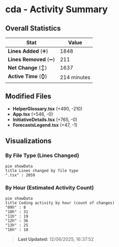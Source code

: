 # cda - Activity Summary 

## Overall Statistics

| Stat                   | Value                                                             |
| ---------------------- | ----------------------------------------------------------------- |
| **Lines Added** (➕)   | 1848                                          |
| **Lines Removed** (➖) | 211                                        |
| **Net Change** (↕)    | 1637                |
| **Active Time** (⌚)   | 214 minutes |


## Modified Files
- **HelperGlossary.tsx** (+490, -210)
- **App.tsx** (+546, -0)
- **InitiativeDetails.tsx** (+765, -0)
- **ForecastsLegend.tsx** (+47, -1)

## Visualizations

### By File Type (Lines Changed)

```mermaid
pie showData
title Lines changed by file type
".tsx" : 2059
```

### By Hour (Estimated Activity Count)

```mermaid
pie showData
title Coding activity by hour (count of changes)
"09h" : 8
"10h" : 31
"11h" : 19
"12h" : 36
"13h" : 25
"16h" : 10
```


> **Last Updated:** 12/06/2025, 16:37:52
